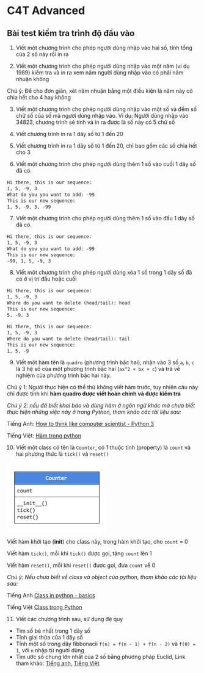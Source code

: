 # C4T Advanced
## Bài test kiểm tra trình độ đầu vào

1. Viết một chương trình cho phép người dùng nhập vào hai số, tính tổng của 2 số này rồi in ra

2. Viết một chương trình cho phép người dùng nhập vào một năm (ví dụ 1989) kiểm tra và in ra xem năm người dùng nhập vào có phải năm nhuận không

Chú ý: Để cho đơn giản, xét năm nhuận bằng một điều kiện là năm này có chia hết cho 4 hay không

3. Viết một chương trình cho phép người dùng nhập vào một số và đếm số chữ số của số mà người dùng nhập vào. Ví dụ: Người dùng nhập vào 34823, chương trình sẽ tính và in ra được là số này có 5 chữ số

4. Viết chương trình in ra 1 dãy số từ 1 đến 20

5. Viết chương trình in ra 1 dãy số từ 1 đến 20, chỉ bao gồm các số chia hết cho 3

6. Viết một chương trình cho phép người dùng thêm 1 số vào cuối 1 dãy số đã có.

```
Hi there, this is our sequence:
1, 5, -9, 3
What do you you want to add: -99
This is our new sequence:
1, 5, -9, 3, -99
```

7. Viết một chương trình cho phép người dùng thêm 1 số vào đầu 1 dãy số đã có.

```
Hi there, this is our sequence:
1, 5, -9, 3
What do you you want to add: -99
This is our new sequence:
-99, 1, 5, -9, 3
```

8. Viết một chương trình cho phép người dùng xóa 1 số trong 1 dãy số đã có ở vị trí đầu hoặc cuối

```
Hi there, this is our sequence:
1, 5, -9, 3
Where do you want to delete (head/tail): head
This is our new sequence:
5, -9, 3
```

```
Hi there, this is our sequence:
1, 5, -9, 3
Where do you want to delete (head/tail): tail
This is our new sequence:
1, 5, -9
```

9. Viết một hàm tên là `quadro` (phương trình bậc hai), nhận vào 3 số `a`, `b`, `c` là 3 hệ số của một phương trình bậc hai (`ax^2 + bx + c`) và trả về nghiệm của phương trình bậc hai này.

Chú ý 1: Người thực hiện có thể thử không viết hàm trước, tuy nhiên câu này chỉ được tính khi **hàm quadro được viết hoàn chỉnh và được kiểm tra**

_Chú ý 2: nếu đã biết khai báo và dùng hàm ở ngôn ngữ khác mà chưa biết thực hiện những việc này ở trong Python, tham khảo các tài liệu sau:_

Tiếng Anh:
[How to think like computer scientist - Python 3](http://openbookproject.net/thinkcs/python/english3e/functions.html)

Tiếng Việt:
[Hàm trong python](https://toidicode.com/ham-trong-python-352.html)

10. Viết một class có tên là `Counter`, có 1 thuộc tính (property) là `count` và hai phương thức là `tick()` và `reset()`

![Counter diagram](counter_cd.png)

Viết hàm khởi tạo (__init__) cho class này, trong hàm khởi tạo, cho `count` = 0

Viết hàm `tick()`, mỗi khi `tick()` được gọi, tặng `count` lên 1

Viết hàm `reset()`, mỗi khi `reset()` được gọi, đưa `count` về 0

_Chú ý: Nếu chưa biết về class và object của python, tham khảo các tài liệu sau:_

Tiếng Anh
[Class in python - basics](http://openbookproject.net/thinkcs/python/english3e/classes_and_objects_I.html)

Tiếng Việt
[Class trong Python](https://toidicode.com/class-va-cach-khai-bao-class-trong-python-357.html)

11. Viết các chương trình sau, sử dụng đệ quy
- Tìm số bé nhất trong 1 dãy số
- Tính giai thừa của 1 dãy số
- Tính một số trong dãy fibbonacii `f(n) = f(n - 1) + f(n - 2)` và `f(0) = 1`, với `n` nhập từ người dùng
- Tìm ước số chung lớn nhất của 2 số bằng phương pháp Euclid, Link tham khảo: [Tiếng anh](https://en.wikipedia.org/wiki/Euclidean_algorithm), [Tiếng Việt](https://vi.wikipedia.org/wiki/%C6%AF%E1%BB%9Bc_s%E1%BB%91_chung_l%E1%BB%9Bn_nh%E1%BA%A5t)
